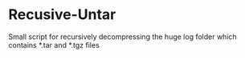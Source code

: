 # Recusive-Untar
Small script for recursively decompressing the huge log folder which contains *.tar and *.tgz files
